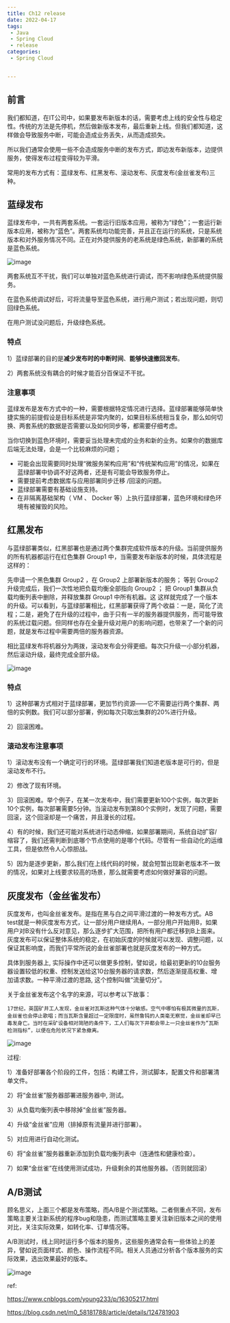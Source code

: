 ```yaml
---
title: Ch12 release
date: 2022-04-17
tags:
 - Java
 - Spring Cloud
 - release
categories:
 - Spring Cloud


---
```




## 前言

我们都知道，在IT公司中，如果要发布新版本的话，需要考虑上线的安全性与稳定性。传统的方法是先停机，然后做新版本发布，最后重新上线。但我们都知道，这样做会导致服务中断，可能会造成业务丢失，从而造成损失。

所以我们通常会使用一些不会造成服务中断的发布方式，即边发布新版本，边提供服务，使得发布过程变得较为平滑。

常用的发布方式有：蓝绿发布、红黑发布、滚动发布、灰度发布(金丝雀发布)三种。

 

## 蓝绿发布

蓝绿发布中，一共有两套系统。一套运行旧版本应用，被称为“绿色”；一套运行新版本应用，被称为“蓝色”。两套系统均功能完善，并且正在运行的系统，只是系统版本和对外服务情况不同。正在对外提供服务的老系统是绿色系统，新部署的系统是蓝色系统。

![image](https://markdown-1301334775.cos.eu-frankfurt.myqcloud.com/1222542-20220524131100289-1347188984.png)

两套系统互不干扰，我们可以单独对蓝色系统进行调试，而不影响绿色系统提供服务。

在蓝色系统调试好后，可将流量导至蓝色系统，进行用户测试；若出现问题，则切回绿色系统。

在用户测试没问题后，升级绿色系统。

### 特点

1）蓝绿部署的目的是**减少发布时的中断时间**、**能够快速撤回发布**。

2）两套系统没有耦合的时候才能百分百保证不干扰。

### 注意事项

蓝绿发布是发布方式中的一种，需要根据特定情况进行选择。蓝绿部署能够简单快捷实施的前提假设是目标系统是非常内聚的，如果目标系统相当复杂，那么如何切换、两套系统的数据是否需要以及如何同步等，都需要仔细考虑。

当你切换到蓝色环境时，需要妥当处理未完成的业务和新的业务。如果你的数据库后端无法处理，会是一个比较麻烦的问题；

- 可能会出现需要同时处理“微服务架构应用”和“传统架构应用”的情况，如果在蓝绿部署中协调不好这两者，还是有可能会导致服务停止。
- 需要提前考虑数据库与应用部署同步迁移 /回滚的问题。
- 蓝绿部署需要有基础设施支持。
- 在非隔离基础架构（ VM 、 Docker 等）上执行蓝绿部署，蓝色环境和绿色环境有被摧毁的风险。

 

## 红黑发布

与蓝绿部署类似，红黑部署也是通过两个集群完成软件版本的升级。当前提供服务的所有机器都运行在红色集群 Group1 中，当需要发布新版本的时候，具体流程是这样的：

先申请一个黑色集群 Group2 ，在 Group2 上部署新版本的服务；
等到 Group2 升级完成后，我们一次性地把负载均衡全部指向 Group2 ；
把 Group1 集群从负载均衡列表中删除，并释放集群 Group1 中所有机器。这
这样就完成了一个版本的升级。可以看到，与蓝绿部署相比，红黑部署获得了两个收益：一是，简化了流程；二是，避免了在升级的过程中，由于只有一半的服务器提供服务，而可能导致的系统过载问题。但同样也存在全量升级对用户的影响问题，也带来了一个新的问题，就是发布过程中需要两倍的服务器资源。



相比蓝绿发布将机器分为两拨，滚动发布会分得更细。每次只升级一小部分机器，然后滚动升级，最终完成全部升级。

![image](https://markdown-1301334775.cos.eu-frankfurt.myqcloud.com/1222542-20220524131126550-263055875.png)

### 特点

1）这种部署方式相对于蓝绿部署，更加节约资源——它不需要运行两个集群、两倍的实例数。我们可以部分部署，例如每次只取出集群的20%进行升级。

2）回滚困难。

### 滚动发布注意事项

1）滚动发布没有一个确定可行的环境。蓝绿部署我们知道老版本是可行的，但是滚动发布不行。

2）修改了现有环境。

3）回滚困难。举个例子，在某一次发布中，我们需要更新100个实例，每次更新10个实例，每次部署需要5分钟。当滚动发布到第80个实例时，发现了问题，需要回滚，这个回滚却是一个痛苦，并且漫长的过程。

4）有的时候，我们还可能对系统进行动态伸缩，如果部署期间，系统自动扩容/缩容了，我们还需判断到底哪个节点使用的是哪个代码。尽管有一些自动化的运维工具，但是依然令人心惊胆战。

5）因为是逐步更新，那么我们在上线代码的时候，就会短暂出现新老版本不一致的情况，如果对上线要求较高的场景，那么就需要考虑如何做好兼容的问题。

 

## 灰度发布（金丝雀发布）

灰度发布，也叫金丝雀发布。是指在黑与白之间平滑过渡的一种发布方式。AB test就是一种灰度发布方式，让一部分用户继续用A，一部分用户开始用B，如果用户对B没有什么反对意见，那么逐步扩大范围，把所有用户都迁移到B上面来。灰度发布可以保证整体系统的稳定，在初始灰度的时候就可以发现、调整问题，以保证其影响度，而我们平常所说的金丝雀部署也就是灰度发布的一种方式。

具体到服务器上, 实际操作中还可以做更多控制，譬如说，给最初更新的10台服务器设置较低的权重、控制发送给这10台服务器的请求数，然后逐渐提高权重、增加请求数。一种平滑过渡的思路, 这个控制叫做“流量切分”。

关于金丝雀发布这个名字的来源，可以参考以下故事：

```none
17世纪，英国矿井工人发现，金丝雀对瓦斯这种气体十分敏感。空气中哪怕有极其微量的瓦斯，金丝雀也会停止歌唱；而当瓦斯含量超过一定限度时，虽然鲁钝的人类毫无察觉，金丝雀却早已毒发身亡。当时在采矿设备相对简陋的条件下，工人们每次下井都会带上一只金丝雀作为“瓦斯检测指标”，以便在危险状况下紧急撤离。
```

![image](https://markdown-1301334775.cos.eu-frankfurt.myqcloud.com/1222542-20220524131212279-964155131.png)

过程:

1）准备好部署各个阶段的工件，包括：构建工件，测试脚本，配置文件和部署清单文件。

2）将“金丝雀”服务器部署进服务器中, 测试。

3）从负载均衡列表中移除掉“金丝雀”服务器。

4）升级“金丝雀”应用（排掉原有流量并进行部署）。

5）对应用进行自动化测试。

6）将“金丝雀”服务器重新添加到负载均衡列表中（连通性和健康检查）。

7）如果“金丝雀”在线使用测试成功，升级剩余的其他服务器。（否则就回滚）

 

## A/B测试

顾名思义，上面三个都是发布策略，而A/B是个测试策略。二者侧重点不同，发布策略主要关注新系统的程序bug和隐患，而测试策略主要关注新旧版本之间的使用对比，关注实际效果，如转化率、订单情况等。

A/B测试时，线上同时运行多个版本的服务，这些服务通常会有一些体验上的差异，譬如说页面样式、颜色、操作流程不同。相关人员通过分析各个版本服务的实际效果，选出效果最好的版本。

![image](https://markdown-1301334775.cos.eu-frankfurt.myqcloud.com/1222542-20220524131225360-899762802.png)



ref:

 https://www.cnblogs.com/young233/p/16305217.html

https://blog.csdn.net/m0_58181788/article/details/124781903